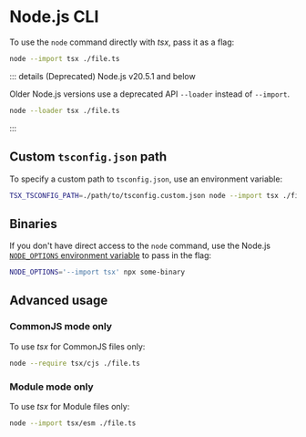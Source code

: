 # Node.js CLI

To use the `node` command directly with _tsx_, pass it as a flag:

```sh
node --import tsx ./file.ts
```

::: details (Deprecated) Node.js v20.5.1 and below

Older Node.js versions use a deprecated API `--loader` instead of `--import`.

```sh
node --loader tsx ./file.ts
```
:::

## Custom `tsconfig.json` path

To specify a custom path to `tsconfig.json`, use an environment variable:

```sh
TSX_TSCONFIG_PATH=./path/to/tsconfig.custom.json node --import tsx ./file.ts
```

## Binaries

If you don't have direct access to the `node` command, use the Node.js [`NODE_OPTIONS` environment variable](https://nodejs.org/api/cli.html#node_optionsoptions) to pass in the flag:

```sh
NODE_OPTIONS='--import tsx' npx some-binary
```

## Advanced usage

### CommonJS mode only

To use _tsx_ for CommonJS files only:

```sh
node --require tsx/cjs ./file.ts
```

### Module mode only

To use _tsx_ for Module files only:

```sh
node --import tsx/esm ./file.ts
```
